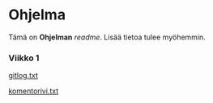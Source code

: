 # Ohjelma
Tämä on **Ohjelman** *readme*. Lisää tietoa tulee myöhemmin.

### Viikko 1
[gitlog.txt](https://github.com/Desipeli/ot-harjoitustyo/blob/master/laskarit/viikko1/gitlog.txt)

[komentorivi.txt](https://github.com/Desipeli/ot-harjoitustyo/blob/master/laskarit/viikko1/komentorivi.txt)
